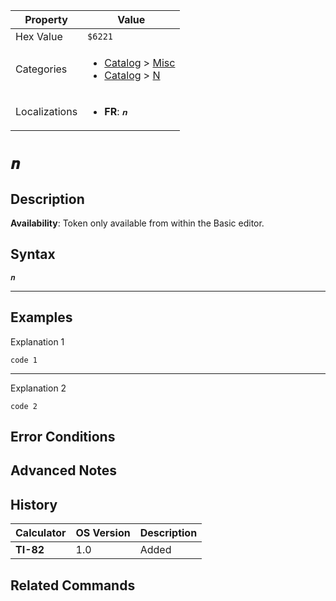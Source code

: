 | Property      | Value |
|---------------|-------|
| Hex Value     | `$6221`|
| Categories    | <ul><li>[Catalog](<../categories/Catalog.md>) > [Misc](<../categories/Catalog.md#Misc>)</li><li>[Catalog](<../categories/Catalog.md>) > [N](<../categories/Catalog.md#N>)</li></ul> |
| Localizations | <ul><li><b>FR</b>: `𝒏`</li></ul> |

# `𝒏`

## Description



<b>Availability</b>: Token only available from within the Basic editor.

## Syntax
`𝒏`

<hr>

## Examples

Explanation 1
```ti-basic
code 1
```
---
Explanation 2
```ti-basic
code 2
```

## Error Conditions


## Advanced Notes


## History
| Calculator | OS Version | Description |
|------------|------------|-------------|
| <b>TI-82</b> | 1.0 | Added

## Related Commands

    